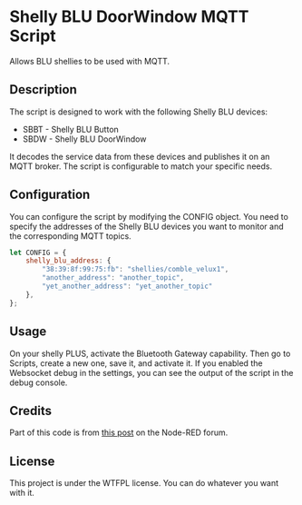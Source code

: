 # Shelly BLU DoorWindow MQTT Script

Allows BLU shellies to be used with MQTT.


## Description

The script is designed to work with the following Shelly BLU devices:

- SBBT - Shelly BLU Button
- SBDW - Shelly BLU DoorWindow

It decodes the service data from these devices and publishes it on an MQTT broker. The script is configurable to match your specific needs.

## Configuration

You can configure the script by modifying the CONFIG object. You need to specify the addresses of the Shelly BLU devices you want to monitor and the corresponding MQTT topics.

```javascript
let CONFIG = {
    shelly_blu_address: {
        "38:39:8f:99:75:fb": "shellies/comble_velux1",
        "another_address": "another_topic",
        "yet_another_address": "yet_another_topic"
    },
};
```

## Usage

On your shelly PLUS, activate the Bluetooth Gateway capability.
Then go to Scripts, create a new one, save it, and activate it.
If you enabled the Websocket debug in the settings, you can see the output of the script in the debug console.

## Credits

Part of this code is from [this post](https://discourse.nodered.org/t/shelly-blu-dw-sensor-shelly-plus-plug-s-scripting-node-red/81245) on the Node-RED forum.

## License

This project is under the WTFPL license. You can do whatever you want with it.